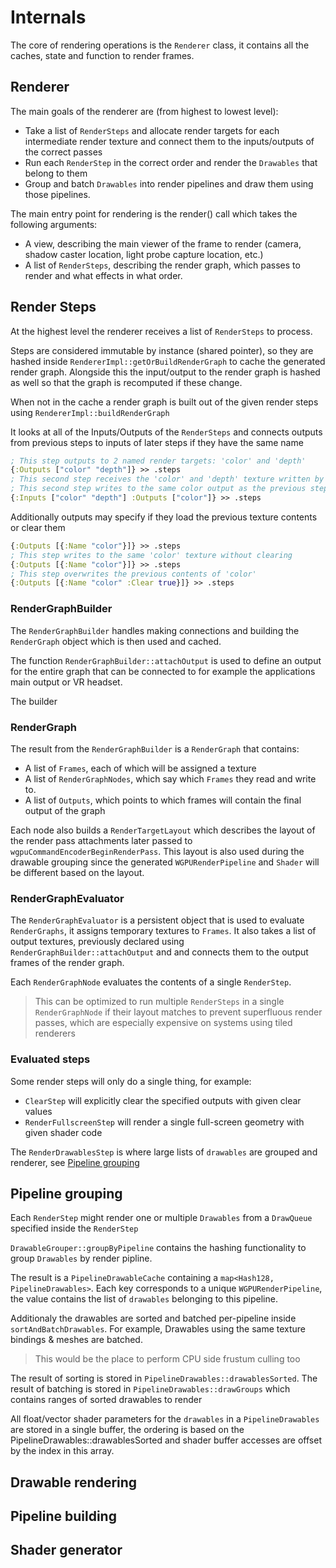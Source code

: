 # Internals

The core of rendering operations is the `Renderer` class, it contains all the caches, state and function to render frames.

## Renderer

The main goals of the renderer are (from highest to lowest level):

- Take a list of `RenderSteps` and allocate render targets for each intermediate render texture and connect them to the inputs/outputs of the correct passes
- Run each `RenderStep` in the correct order and render the `Drawables` that belong to them
- Group and batch `Drawables` into render pipelines and draw them using those pipelines.

The main entry point for rendering is the render() call which takes the following arguments:

- A view, describing the main viewer of the frame to render (camera, shadow caster location, light probe capture location, etc.)
- A list of `RenderSteps`, describing the render graph, which passes to render and what effects in what order.

## Render Steps

At the highest level the renderer receives a list of `RenderSteps` to process.

Steps are considered immutable by instance (shared pointer), so they are hashed inside `RendererImpl::getOrBuildRenderGraph` to cache the generated render graph.
Alongside this the input/output to the render graph is hashed as well so that the graph is recomputed if these change.

When not in the cache a render graph is built out of the given render steps using `RendererImpl::buildRenderGraph`

It looks at all of the Inputs/Outputs of the `RenderSteps` and connects outputs from previous steps to inputs of later steps if they have the same name

```clojure
; This step outputs to 2 named render targets: 'color' and 'depth'
{:Outputs ["color" "depth"]} >> .steps
; This second step receives the 'color' and 'depth' texture written by the first step as input
; This second step writes to the same color output as the previous step
{:Inputs ["color" "depth"] :Outputs ["color"]} >> .steps
```

Additionally outputs may specify if they load the previous texture contents or clear them
```clojure
{:Outputs [{:Name "color"}]} >> .steps
; This step writes to the same 'color' texture without clearing
{:Outputs [{:Name "color"}]} >> .steps
; This step overwrites the previous contents of 'color'
{:Outputs [{:Name "color" :Clear true}]} >> .steps
```

### RenderGraphBuilder

The `RenderGraphBuilder` handles making connections and building the `RenderGraph` object which is then used and cached.

The function `RenderGraphBuilder::attachOutput` is used to define an output for the entire graph that can be connected to for example the applications main output or VR headset.

The builder

### RenderGraph

The result from the `RenderGraphBuilder` is a `RenderGraph` that contains:

- A list of `Frames`, each of which will be assigned a texture
- A list of `RenderGraphNodes`, which say which `Frames` they read and write to.
- A list of `Outputs`, which points to which frames will contain the final output of the graph

Each node also builds a `RenderTargetLayout` which describes the layout of the render pass attachments later passed to `wgpuCommandEncoderBeginRenderPass`. This layout is also used during the drawable grouping since the generated `WGPURenderPipeline` and `Shader` will be different based on the layout.

### RenderGraphEvaluator

The `RenderGraphEvaluator` is a persistent object that is used to evaluate `RenderGraphs`, it assigns temporary textures to `Frames`.
It also takes a list of output textures, previously declared using `RenderGraphBuilder::attachOutput`  and and connects them to the output frames of the render graph.

Each `RenderGraphNode` evaluates the contents of a single `RenderStep`.
> This can be optimized to run multiple `RenderSteps` in a single `RenderGraphNode` if their layout matches to prevent superfluous render passes, which are especially  expensive on systems using tiled renderers

### Evaluated steps

Some render steps will only do a single thing, for example:

- `ClearStep` will explicitly clear the specified outputs with given clear values
- `RenderFullscreenStep` will render a single full-screen geometry with given shader code

The `RenderDrawablesStep` is where large lists of `drawables` are grouped and renderer, see [Pipeline grouping](#pipeline-grouping)

## Pipeline grouping

Each `RenderStep` might render one or multiple `Drawables` from a `DrawQueue` specified inside the `RenderStep`

`DrawableGrouper::groupByPipeline` contains the hashing functionality to group `Drawables` by render pipline.

The result is a `PipelineDrawableCache` containing a `map<Hash128, PipelineDrawables>`. Each key corresponds to a unique `WGPURenderPipeline`, the value contains the list of `drawables` belonging to this pipeline.

Additionaly the drawables are sorted and batched per-pipeline inside `sortAndBatchDrawables`. For example, Drawables using the same texture bindings & meshes are batched.

> This would be the place to perform CPU side frustum culling too

The result of sorting is stored in `PipelineDrawables::drawablesSorted`. The result of batching is stored in `PipelineDrawables::drawGroups` which contains ranges of sorted drawables to render

All float/vector shader parameters for the `drawables` in a `PipelineDrawables` are stored in a single buffer, the ordering is based on the PipelineDrawables::drawablesSorted and shader buffer accesses are offset by the index in this array.

## Drawable rendering

## Pipeline building

## Shader generator
